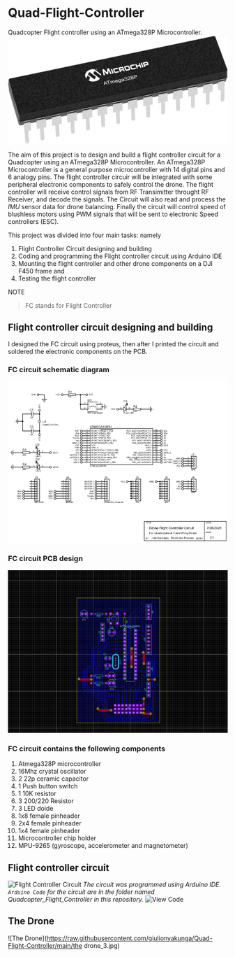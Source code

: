 # Quad-Flight-Controller
Quadcopter Flight controller using an ATmega328P Microcontroller.
![Picture of ATmega328P](https://raw.githubusercontent.com/giulionyakunga/Quad-Flight-Controller/main/ATmega328P.jpg)

The aim of this project is to design and build a flight controller circuit for a Quadcopter using an ATmega328P Microcontroller. An ATmega328P Microcontroller is a general purpose microcontroller with 14 digital pins and 6 analogy pins.
The flight controller circuir will be integrated with some peripheral electronic components to safely control the drone. The flight controller will receive control signals from RF Transimitter throught RF Receiver, and decode the signals. The Circuit will also read and process the *IMU* sensor data for drone balancing. Finally the circuit will control speed of blushless motors using PWM signals that will be sent to electronic Speed controllers (ESC).

This project was divided into four main tasks: namely
  1. Flight Controller Circuit designing and building
  2. Coding and programming the Flight controller circuit using Arduino IDE
  3. Mounting the flight controller and other drone components on a DJI F450 frame and
  4. Testing the flight controller 

NOTE
> FC stands for Flight Controller

## Flight controller circuit designing and building
I designed the FC circuit using proteus, then after I printed the circuit and soldered the electronic components on the PCB.
### FC circuit schematic diagram
![Flight Controller Schematic Circuit Diagram](https://raw.githubusercontent.com/giulionyakunga/Quad-Flight-Controller/main/Flight%20Controller%20Schematic%20Circuit%20Diagram.png)
### FC circuit PCB design
![Flight Controller PCB Design](https://raw.githubusercontent.com/giulionyakunga/Quad-Flight-Controller/main/Flight%20Controller%20PCB%20Design.jpg)

### FC circuit contains the following components
1. Atmega328P microcontroller
2. 16Mhz crystal oscillator
3. 2 22p ceramic capacitor
4. 1 Push button switch
5. 1 10K resistor
6. 3 200/220 Resistor
7. 3 LED doide
8. 1x8 female pinheader
9. 2x4 female pinheader
10. 1x4 female pinheader
11. Microcontroller chip holder
12. MPU-9265 (gyroscope, accelerometer and magnetometer)

## Flight controller circuit
![Flight Controller Circuit](https://raw.githubusercontent.com/giulionyakunga/Quad-Flight-Controller/main/Flight%20Controller%20Circuit.jpg)
*The circuit was programmed using Arduino IDE. ```Arduino Code``` for the circuit are in the folder named Quadcopter_Flight_Controller in this repository.* ![View Code](https://github.com/giulionyakunga/Quad-Flight-Controller/blob/main/Quadcopter_Flight_Controller/Quadcopter_Flight_Controller.ino)


## The Drone
![The Drone](https://raw.githubusercontent.com/giulionyakunga/Quad-Flight-Controller/main/the drone_3.jpg)
